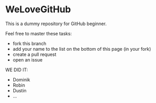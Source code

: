 # WeLoveGitHub

This is a dummy repository for GitHub beginner.

Feel free to master these tasks:
 * fork this branch
 * add your name to the list on the bottom of this page (in your fork)
 * create a pull request
 * open an issue

WE DID IT:
* Dominik
* Robin
* Dustin
* ...
